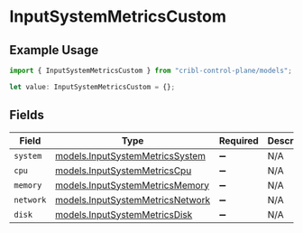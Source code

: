# InputSystemMetricsCustom

## Example Usage

```typescript
import { InputSystemMetricsCustom } from "cribl-control-plane/models";

let value: InputSystemMetricsCustom = {};
```

## Fields

| Field                                                                      | Type                                                                       | Required                                                                   | Description                                                                |
| -------------------------------------------------------------------------- | -------------------------------------------------------------------------- | -------------------------------------------------------------------------- | -------------------------------------------------------------------------- |
| `system`                                                                   | [models.InputSystemMetricsSystem](../models/inputsystemmetricssystem.md)   | :heavy_minus_sign:                                                         | N/A                                                                        |
| `cpu`                                                                      | [models.InputSystemMetricsCpu](../models/inputsystemmetricscpu.md)         | :heavy_minus_sign:                                                         | N/A                                                                        |
| `memory`                                                                   | [models.InputSystemMetricsMemory](../models/inputsystemmetricsmemory.md)   | :heavy_minus_sign:                                                         | N/A                                                                        |
| `network`                                                                  | [models.InputSystemMetricsNetwork](../models/inputsystemmetricsnetwork.md) | :heavy_minus_sign:                                                         | N/A                                                                        |
| `disk`                                                                     | [models.InputSystemMetricsDisk](../models/inputsystemmetricsdisk.md)       | :heavy_minus_sign:                                                         | N/A                                                                        |